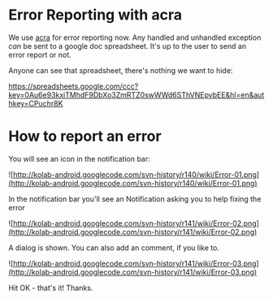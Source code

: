 # Error Reporting with acra #

We use [acra](http://code.google.com/p/acra/) for error reporting now. Any handled and unhandled exception _can_ be sent to a google doc spreadsheet. It's up to the user to send an error report or not.

Anyone can see that spreadsheet, there's nothing we want to hide:

https://spreadsheets.google.com/ccc?key=0Au6e93kxiTMhdF9DbXo3ZmRTZ0swWWd6SThVNEpvbEE&hl=en&authkey=CPuchr8K

# How to report an error #

You will see an icon in the notification bar:

![http://kolab-android.googlecode.com/svn-history/r140/wiki/Error-01.png](http://kolab-android.googlecode.com/svn-history/r140/wiki/Error-01.png)

In the notification bar you'll see an Notification asking you to help fixing the error

![http://kolab-android.googlecode.com/svn-history/r141/wiki/Error-02.png](http://kolab-android.googlecode.com/svn-history/r141/wiki/Error-02.png)

A dialog is shown. You can also add an comment, if you like to.

![http://kolab-android.googlecode.com/svn-history/r141/wiki/Error-03.png](http://kolab-android.googlecode.com/svn-history/r141/wiki/Error-03.png)

Hit OK - that's it! Thanks.